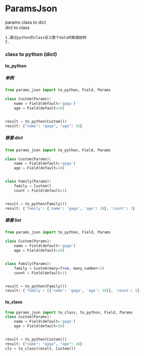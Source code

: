 # ParamsJson
params class to dict    
dict to class

    1.通过python的class定义整个data的数据结构
    2.

### class to python (dict)
#### to_python
##### 单例
```python
from params_json import to_python, Field, Params

class Custom(Params):
    name = Field(default='gaga')
    age = Field(default=16)


result = to_python(Custom())    
result: {"name": "gaga", "age": 16}
```
##### 嵌套 dict
```python
from params_json import to_python, Field, Params

class Custom(Params):
    name = Field(default='gaga')
    age = Field(default=18)


class Family(Params):
    family = Custom()
    count = Field(default=1)


result = to_python(Family())
result: {'family': {'name': 'gaga', 'age': 18}, 'count': 1}
```
##### 嵌套 list
```python
from params_json import to_python, Field, Params

class Custom(Params):
    name = Field(default='gaga')
    age = Field(default=18)


class Family(Params):
    family = Custom(many=True, many_number=1)
    count = Field(default=1)


result = to_python(Family())
result: {'family': [{'name': 'gaga', 'age': 18}], 'count': 1}
```
#### to_class
```python
from params_json import to_class, to_python, Field, Params
class Custom(Params):
    name = Field(default='gaga')
    age = Field(default=16)


result = to_python(Custom())    
result: {"name": "gaga", "age": 16}
cls = to_class(result, Custom())

```
